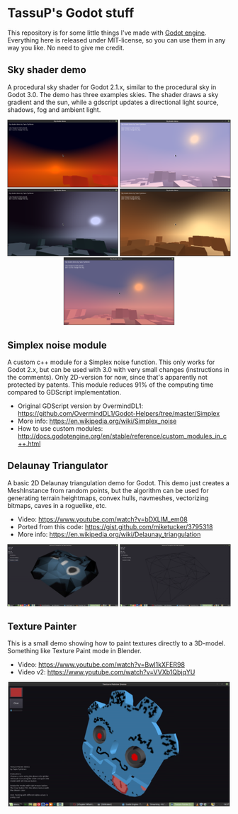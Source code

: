 # TassuP's Godot stuff

This repository is for some little things I've made with [Godot engine](https://godotengine.org). Everything here is released under MIT-license, so you can use them in any way you like. No need to give me credit.

## Sky shader demo
A procedural sky shader for Godot 2.1.x, similar to the procedural sky in Godot 3.0. The demo has three examples skies. The shader draws a sky gradient and the sun, while a gdscript updates a directional light source, shadows, fog and ambient light.

<p align="center">
<img src="/screenshots/skyshader_1.png" alt="Screenshot" width="250px"/>
<img src="/screenshots/skyshader_2.png" alt="Screenshot" width="250px"/>
<img src="/screenshots/skyshader_3.png" alt="Screenshot" width="250px"/>
<img src="/screenshots/skyshader_4.png" alt="Screenshot" width="250px"/>
<img src="/screenshots/skyshader_5.png" alt="Screenshot" width="250px"/>
</p>

## Simplex noise module
A custom c++ module for a Simplex noise function. This only works for Godot 2.x, but can be used with 3.0 with very small changes (instructions in the comments). Only 2D-version for now, since that's apparently not protected by patents. This module reduces 91% of the computing time compared to GDScript implementation.
* Original GDScript version by OvermindDL1: https://github.com/OvermindDL1/Godot-Helpers/tree/master/Simplex
* More info: https://en.wikipedia.org/wiki/Simplex_noise
* How to use custom modules: http://docs.godotengine.org/en/stable/reference/custom_modules_in_c++.html

## Delaunay Triangulator
A basic 2D Delaunay triangulation demo for Godot. This demo just creates a MeshInstance from random points, but the algorithm can be used for generating terrain heightmaps, convex hulls, navmeshes, vectorizing bitmaps, caves in a roguelike, etc.
* Video: https://www.youtube.com/watch?v=bDXLIM_em08
* Ported from this code: https://gist.github.com/miketucker/3795318
* More info: https://en.wikipedia.org/wiki/Delaunay_triangulation

<p align="center">
<img src="/screenshots/delaunay_01.png" alt="Screenshot" width="250px"/>
<img src="/screenshots/delaunay_02.png" alt="Screenshot" width="250px"/>
</p>

## Texture Painter
This is a small demo showing how to paint textures directly to a 3D-model. Something like Texture Paint mode in Blender.
* Video: https://www.youtube.com/watch?v=BwI1kXFER98
* Video v2: https://www.youtube.com/watch?v=VVXb1QbjqYU

<p align="center">
<img src="/screenshots/texturepainter_01.png" alt="Screenshot" width="500px"/>
</p>
